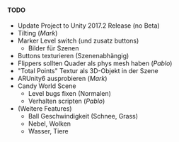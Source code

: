 #### TODO

- Update Project to Unity 2017.2 Release (no Beta)
- Tilting (_Mark_)
- Marker Level switch (und zusatz buttons)
    - Bilder für Szenen
- Buttons texturieren (Szenenabhängig)
- Flippers sollten Quader als phys mesh haben (_Pablo_)
- "Total Points" Textur als 3D-Objekt in der Szene
- ARUnity6 ausprobieren (_Mark_)
- Candy World Scene
    - Level bugs fixen (Normalen)
    - Verhalten scripten (_Pablo_)
- (Weitere Features)
  - Ball Geschwindigkeit (Schnee, Grass)
  - Nebel, Wolken
  - Wasser, Tiere

